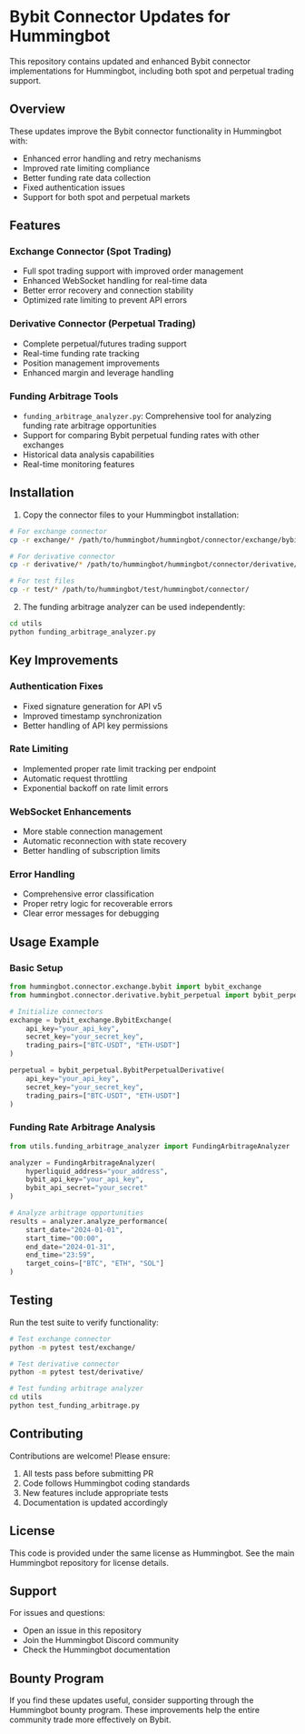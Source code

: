 # Bybit Connector Updates for Hummingbot

This repository contains updated and enhanced Bybit connector implementations for Hummingbot, including both spot and perpetual trading support.

## Overview

These updates improve the Bybit connector functionality in Hummingbot with:
- Enhanced error handling and retry mechanisms
- Improved rate limiting compliance
- Better funding rate data collection
- Fixed authentication issues
- Support for both spot and perpetual markets

## Features

### Exchange Connector (Spot Trading)
- Full spot trading support with improved order management
- Enhanced WebSocket handling for real-time data
- Better error recovery and connection stability
- Optimized rate limiting to prevent API errors

### Derivative Connector (Perpetual Trading)
- Complete perpetual/futures trading support
- Real-time funding rate tracking
- Position management improvements
- Enhanced margin and leverage handling

### Funding Arbitrage Tools
- `funding_arbitrage_analyzer.py`: Comprehensive tool for analyzing funding rate arbitrage opportunities
- Support for comparing Bybit perpetual funding rates with other exchanges
- Historical data analysis capabilities
- Real-time monitoring features

## Installation

1. Copy the connector files to your Hummingbot installation:
```bash
# For exchange connector
cp -r exchange/* /path/to/hummingbot/hummingbot/connector/exchange/bybit/

# For derivative connector  
cp -r derivative/* /path/to/hummingbot/hummingbot/connector/derivative/bybit_perpetual/

# For test files
cp -r test/* /path/to/hummingbot/test/hummingbot/connector/
```

2. The funding arbitrage analyzer can be used independently:
```bash
cd utils
python funding_arbitrage_analyzer.py
```

## Key Improvements

### Authentication Fixes
- Fixed signature generation for API v5
- Improved timestamp synchronization
- Better handling of API key permissions

### Rate Limiting
- Implemented proper rate limit tracking per endpoint
- Automatic request throttling
- Exponential backoff on rate limit errors

### WebSocket Enhancements
- More stable connection management
- Automatic reconnection with state recovery
- Better handling of subscription limits

### Error Handling
- Comprehensive error classification
- Proper retry logic for recoverable errors
- Clear error messages for debugging

## Usage Example

### Basic Setup
```python
from hummingbot.connector.exchange.bybit import bybit_exchange
from hummingbot.connector.derivative.bybit_perpetual import bybit_perpetual

# Initialize connectors
exchange = bybit_exchange.BybitExchange(
    api_key="your_api_key",
    secret_key="your_secret_key",
    trading_pairs=["BTC-USDT", "ETH-USDT"]
)

perpetual = bybit_perpetual.BybitPerpetualDerivative(
    api_key="your_api_key", 
    secret_key="your_secret_key",
    trading_pairs=["BTC-USDT", "ETH-USDT"]
)
```

### Funding Rate Arbitrage Analysis
```python
from utils.funding_arbitrage_analyzer import FundingArbitrageAnalyzer

analyzer = FundingArbitrageAnalyzer(
    hyperliquid_address="your_address",
    bybit_api_key="your_api_key",
    bybit_api_secret="your_secret"
)

# Analyze arbitrage opportunities
results = analyzer.analyze_performance(
    start_date="2024-01-01",
    start_time="00:00",
    end_date="2024-01-31", 
    end_time="23:59",
    target_coins=["BTC", "ETH", "SOL"]
)
```

## Testing

Run the test suite to verify functionality:
```bash
# Test exchange connector
python -m pytest test/exchange/

# Test derivative connector  
python -m pytest test/derivative/

# Test funding arbitrage analyzer
cd utils
python test_funding_arbitrage.py
```

## Contributing

Contributions are welcome! Please ensure:
1. All tests pass before submitting PR
2. Code follows Hummingbot coding standards
3. New features include appropriate tests
4. Documentation is updated accordingly

## License

This code is provided under the same license as Hummingbot. See the main Hummingbot repository for license details.

## Support

For issues and questions:
- Open an issue in this repository
- Join the Hummingbot Discord community
- Check the Hummingbot documentation

## Bounty Program

If you find these updates useful, consider supporting through the Hummingbot bounty program. These improvements help the entire community trade more effectively on Bybit.